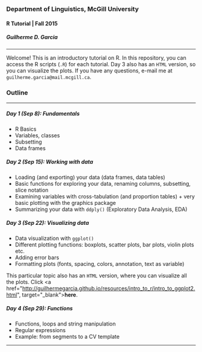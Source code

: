 ### Department of Linguistics, McGill University
#### R Tutorial | Fall 2015
##### Guilherme D. Garcia

---

Welcome! This is an introductory tutorial on R. In this repository, you can access the R scripts (```.R```) for each tutorial. Day 3 also has an ```HTML``` version, so you can visualize the plots. If you have any questions, e-mail me at ```guilherme.garcia@mail.mcgill.ca```.

### Outline

---

##### Day 1 (Sep 8): Fundamentals

- R Basics
- Variables, classes
- Subsetting
- Data frames

##### Day 2 (Sep 15): Working with data

- Loading (and exporting) your data (data frames, data tables)
- Basic functions for exploring your data, renaming columns, subsetting, slice notation
- Examining variables with cross-tabulation (and proportion tables) + very basic plotting with the graphics package
- Summarizing your data with ```ddply()``` (Exploratory Data Analysis, EDA)

##### Day 3 (Sep 22): Visualizing data

- Data visualization with ```ggplot()```
- Different plotting functions: boxplots, scatter plots, bar plots, violin plots etc.
- Adding error bars
- Formatting plots (fonts, spacing, colors, annotation, text as variable)

This particular topic also has an ```HTML``` version, where you can visualize all the plots. Click <a href="http://guilhermegarcia.github.io/resources/intro_to_r/intro_to_ggplot2.html", target="_blank">**here**</a>.

##### Day 4 (Sep 29): Functions

- Functions, loops and string manipulation
- Regular expressions
- Example: from segments to a CV template

---
